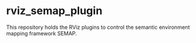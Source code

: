 # rviz_semap_plugin
This repository holds the RViz plugins to control the semantic environment mapping framework SEMAP.
